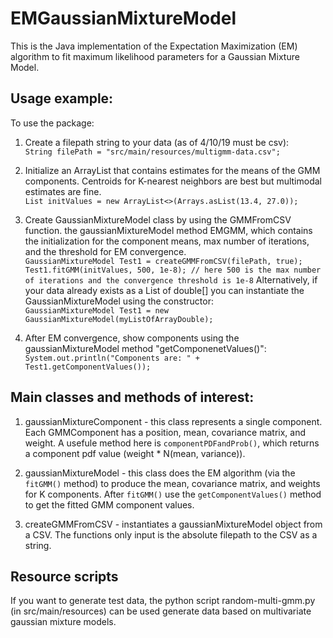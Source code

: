 # EMGaussianMixtureModel
This is the Java implementation of the Expectation Maximization (EM) algorithm to fit maximum likelihood parameters for a Gaussian Mixture Model.

## Usage example:
 To use the package:
1) Create a filepath string to your data (as of 4/10/19 must be csv):<br>`String filePath = "src/main/resources/multigmm-data.csv";`
2) Initialize an ArrayList that contains estimates for the means of the GMM components. Centroids for K-nearest neighbors are best but multimodal estimates are fine.<br>`List initValues = new ArrayList<>(Arrays.asList(13.4, 27.0));`
3) Create GaussianMixtureModel class by using the GMMFromCSV function. the gaussianMixtureModel method EMGMM, which contains the initialization for the component means, max number of iterations, and the threshold for EM convergence.<br>`GaussianMixtureModel Test1 = createGMMFromCSV(filePath, true);`<br>`Test1.fitGMM(initValues, 500, 1e-8); // here 500 is the max number of iterations and the convergence threshold is 1e-8`
Alternatively, if your data already exists as a List of double[] you can instantiate the GaussianMixtureModel using the constructor:<br>
`GaussianMixtureModel Test1 = new GaussianMixtureModel(myListOfArrayDouble);`

4) After EM convergence, show components using the gaussianMixtureModel method "getComponenetValues()":<br>`System.out.println("Components are: " + Test1.getComponentValues());`

## Main classes and methods of interest:
1) gaussianMixtureComponent - this class represents a single component. Each GMMComponent has a position, mean, covariance matrix, and weight. A usefule method here is `componentPDFandProb()`, which returns a component pdf value (weight * N(mean, variance)).

2) gaussianMixtureModel - this class does the EM algorithm (via the `fitGMM()` method) to produce the mean, covariance matrix, and weights for K components. After `fitGMM()` use the `getComponentValues()` method to get the fitted GMM component values.

3) createGMMFromCSV - instantiates a gaussianMixtureModel object from a CSV. The functions only input is the absolute filepath to the CSV as a string.

## Resource scripts

If you want to generate test data, the python script random-multi-gmm.py (in src/main/resources) can be used generate data based on multivariate gaussian mixture models.

